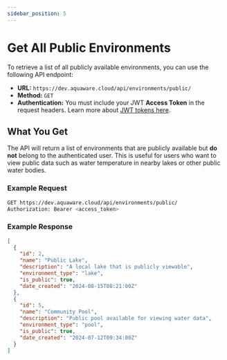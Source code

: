 ```yaml
---
sidebar_position: 5
---
```


# Get All Public Environments

To retrieve a list of all publicly available environments, you can use the following API endpoint:

- **URL:** `https://dev.aquaware.cloud/api/environments/public/`
- **Method:** `GET`
- **Authentication:** You must include your JWT **Access Token** in the request headers. Learn more about [JWT tokens here](../user-management/jwt-tokens.md).

## What You Get

The API will return a list of environments that are publicly available but **do not** belong to the authenticated user. This is useful for users who want to view public data such as water temperature in nearby lakes or other public water bodies.

### Example Request

```bash
GET https://dev.aquaware.cloud/api/environments/public/
Authorization: Bearer <access_token>
```

### Example Response

```json
[
  {
    "id": 2,
    "name": "Public Lake",
    "description": "A local lake that is publicly viewable",
    "environment_type": "lake",
    "is_public": true,
    "date_created": "2024-08-15T08:21:00Z"
  },
  {
    "id": 5,
    "name": "Community Pool",
    "description": "Public pool available for viewing water data",
    "environment_type": "pool",
    "is_public": true,
    "date_created": "2024-07-12T09:34:00Z"
  }
]
```

